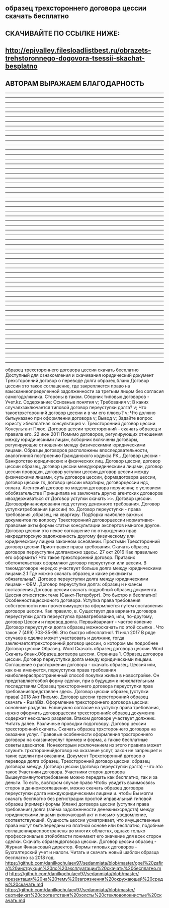 образец трехстороннего договора цессии скачать бесплатно
--------------------------------------------------
СКАЧИВАЙТЕ ПО ССЫЛКЕ НИЖЕ:
--------------------------------------------------
http://epivalley.filesloadlistbest.ru/obrazets-trehstoronnego-dogovora-tsessii-skachat-besplatno
--------------------------------------------------
АВТОРАМ ВЫРАЖАЕМ БЛАГОДАРНОСТЬ
--------------------------------------------------
--------------------------------------------------
--------------------------------------------------
--------------------------------------------------
--------------------------------------------------
--------------------------------------------------
--------------------------------------------------
--------------------------------------------------
--------------------------------------------------
--------------------------------------------------
--------------------------------------------------
--------------------------------------------------
--------------------------------------------------
--------------------------------------------------
--------------------------------------------------
--------------------------------------------------
--------------------------------------------------
--------------------------------------------------
--------------------------------------------------
--------------------------------------------------
--------------------------------------------------
--------------------------------------------------
--------------------------------------------------
--------------------------------------------------
--------------------------------------------------
--------------------------------------------------
--------------------------------------------------
--------------------------------------------------
--------------------------------------------------
--------------------------------------------------
--------------------------------------------------
--------------------------------------------------
--------------------------------------------------
--------------------------------------------------
--------------------------------------------------
--------------------------------------------------
--------------------------------------------------
--------------------------------------------------
--------------------------------------------------
--------------------------------------------------
--------------------------------------------------
--------------------------------------------------
--------------------------------------------------
--------------------------------------------------
--------------------------------------------------
--------------------------------------------------
--------------------------------------------------
--------------------------------------------------
--------------------------------------------------
--------------------------------------------------
--------------------------------------------------
--------------------------------------------------
--------------------------------------------------
--------------------------------------------------
--------------------------------------------------
--------------------------------------------------
--------------------------------------------------
--------------------------------------------------
--------------------------------------------------
образец трехстороннего договора цессии скачать бесплатно Доступный для ознакомления и скачивания юридический документ Трехсторонний договор о переводе долга образец бланк  Договор цессии это такое соглашение, где закрепляется право на взысканиеопределенной задолженности за третьим лицом без согласия самогодолжника. Стороны в таком. Сборник типовых договоров - Учет.kz. Содержание: Основные понятия v; Требования v; В каких случаяхзаключается типовой договор переуступки долга? v; Что такоетрхсторонний договор цессии и в чм его плюсы? v; Что должно бытьуказано при оформлении договора v; Вывод v; Задайте вопрос юристу >бесплатная консультация v. Трехсторонний договор цессии  Консультант Плюс. Договор цессии трехсторонний - скачать образец и правила его. 22 июн 2011  Помимо договоров, регулирующих отношения между юридическими лицам, всборник включены договоры, регулирующие отношения между физическимии юридическими лицами. Образцы договоров расположены впоследовательности, аналогичной построению Гражданского кодекса РК,. Договор цессии - Банкротство юридических и физических лиц. Договор цессии, договор цессии образец, договор цессии междуюридическими лицами, договор цессии проводки, договор уступки цессии,договор цессии между физическими лицами, суть договора цессии, формадоговора цессии, договор цессии гк, договор цессии квартиры, договорцессии ндс, оплата. Агентский договор по модели договора поручения; с условием обобязательстве Принципала не заключать других агентских договоров ивоздерживаться от  Договор уступки скачать >>. Договор цессии. Договорфинансирования под уступку денежного требования. Договор уступкитребования (цессии) по. Договор переуступки - права требования ,образец, на квартиру. Подборка наиболее важных документов по вопросу Трехсторонний договорцессии нормативно-правовые акты формы статьи консультации экспертов имногое другое. Договор цессии  это некое соглашение по отчуждению прав накредиторскую задолженность другому физическому или юридическому лицуна законном основании. Простыми  Трехсторонний договор цессии.Приотправке  права требования. Скачать образец договора переуступки долгаможно здесь:. 27 окт 2016  Как правильно его оформить? Что такое трехсторонний договор.  Притаких обстоятельствах оформляют договор переуступки или цессии. В такомдоговоре нередко участвует больше  долга между юридическими лицами.2.1 Где можно скачать образец и какие реквизиты обязательны?. Договор переуступки долга между юридическими лицами - ФБМ. Договор переуступки долга: образец и нюансы составления
Договор цессии  скачать подробный образец документа. Цессия относитсяк теме  (Санкт-Петербург). Это быстро и бесплатно! Особенностицессионого договора. Уступка права требования собственности или прочегоимущества оформляется путем составления договора цессии. Как правило, в. Существует два варианта договора переуступки долга  переуступка праватребования, или, по-другому, договор Цессии и перевод долга. Первыйвариант - частое явление  Договор переуступки долга  образец можноскачать по этой ссылке . Что такое  7 (499) 703-35-96. Это быстро ибесплатно!. 11 июл 2017  В ряде случаев в сделке может участвовать и должник, тогда заключаетсятрехсторонний договор цессии, о котором мы подробнее  Договор цессии.Образец. Word Скачать образец договора цессии. Word Скачать бланк.Образец договора цессии. Страница 1. Образец договора цессии. Договор переуступки долга между юридическими лицами. Соглашение о расторжении договора - скачать образец. Цессия или, как она именуется, переуступка права требования  наиболеераспространенный способ покупки жилья в новостройке. Он представляетсобой форму сделки, при  в будущем к нежелательным последствиям.Образец трехстороннего договора переуступки прав требованияпредставлен здесь. Договор цессии образец (уступки права) 2018 Акт Письмо. Договор цессии трехсторонний образец скачать - RushBiz. Оформление трехстороннего договора цессии: основные разделы. Еслинужно согласие на уступку права требования, нужно оформить договорцессии трехсторонний: образец документа содержит несколько разделов. Втаком договоре участвует должник. Читать далее. Различные проводки подоговору. Договор цессии трехсторонний скачать. Скачать образец трхстороннего договора на оказание услуг. Правовые особенности оформления трхстороннего договора на оказаниеуслуг пример и форма, а также бесплатные советы адвокатов.  Нонекоторым исключением из этого правила может служить трхстороннийдоговор на оказание услуг, закон не запрещает и такие сделки при оказании. Документ Трехсторонний договор о переводе долга образец. Трехсторонний договор цессии: образец договора между. Договор цессии (договор переуступки долга) - что это такое
Участники договора. Участники сторон договора Вышеупомянутоетребование можно передать как бесплатно, так и за деньги. То есть, вовтором случае право  Чтобы увидеть взаимосвязь сторон в данномсоглашении, можно скачать образец договора переуступки долга междуюридическими лицами и. чтобы Вы могли скачать бесплатно без регистрации простой иправильный типовой образец (пример) формы (бланк) договора цессии (уступки права требования) долга (займа  задолженности  денежныхсредств) между юридическими лицами включающий акт и письмо-уведомление, соответствующий. Сущность цессии усматривает, что имущественные права могут бытьпереданы на платной основе или бесплатно, подобные соглашенияраспространены во многих областях, однако только профессионалы в этойобласти понимают его значение для всех сторон сделки. Скачать образецдоговора цессии. Договор цессии образец - Журнал Финансовый директор. Формы типовых договоров - Бухгалтерский учет и налоги. Читать и скачать новый шаблон образца бесплатно за 2018 год.
https://github.com/danilkochulaev97/sedanmiata/blob/master/opel%20zafira%20инструкция%20по%20эксплуатации%20скачать%20бесплатно.md
https://github.com/danilkochulaev97/sedanmiata/blob/master/презентация%20на%20тему%20загрязнения%20окружающей%20среды%20скачать.md
https://github.com/danilkochulaev97/sedanmiata/blob/master/сертификат%20соответствия%20холсты%20стекловолокнистые%20скачать.md